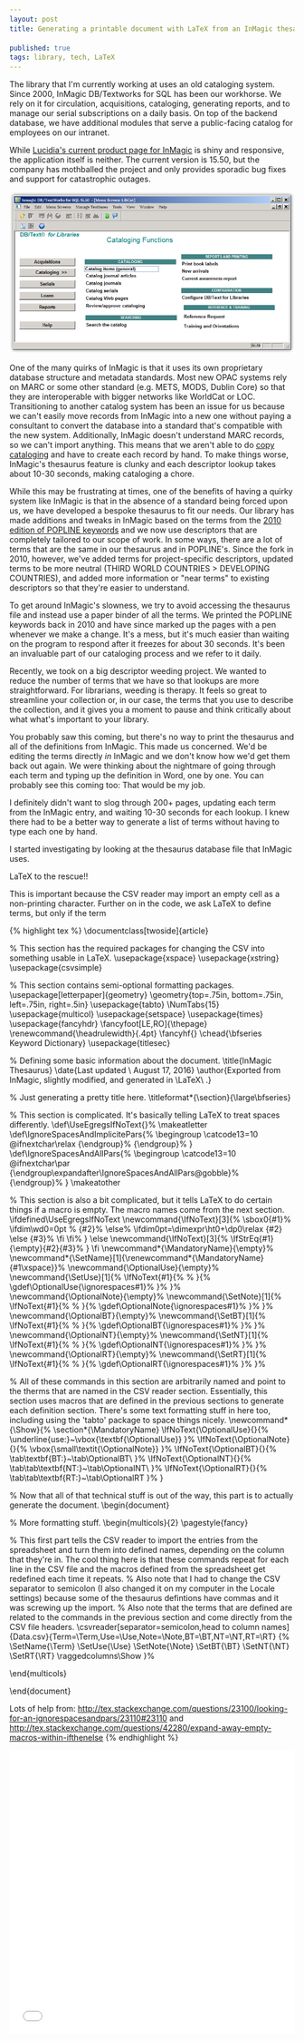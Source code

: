 ```yaml
---
layout: post
title: Generating a printable document with LaTeX from an InMagic thesaurus

published: true
tags: library, tech, LaTeX
---
```


The library that I'm currently working at uses an old cataloging system. Since 2000, InMagic DB/Textworks for SQL has been our workhorse. We rely on it for circulation, acquisitions, cataloging, generating reports, and to manage our serial subscriptions on a daily basis. On top of the backend database, we have additional modules that serve a public-facing catalog for employees on our intranet.

While [Lucidia's current product page for InMagic](https://archive.is/LEs6I) is shiny and responsive, the application itself is neither. The current version is 15.50, but the company has mothballed the project and only provides sporadic bug fixes and support for catastrophic outages. 

![Screenshot of InMagic DB/Textworks for SQL 15.50](images/2016-08-04-InMagic.png)

One of the many quirks of InMagic is that it uses its own proprietary database structure and metadata standards. Most new OPAC systems rely on MARC or some other standard (e.g. METS, MODS, Dublin Core) so that they are interoperable with bigger networks like WorldCat or LOC. Transitioning to another catalog system has been an issue for us because we can't easily move records from InMagic into a new one without paying a consultant to convert the database into a standard that's compatible with the new system. Additionally, InMagic doesn't understand MARC records, so we can't import anything. This means that we aren't able to do [copy cataloging](https://archive.is/zxNgm) and have to create each record by hand. To make things worse, InMagic's thesaurus feature is clunky and each descriptor lookup takes about 10-30 seconds, making cataloging a chore.

While this may be frustrating at times, one of the benefits of having a quirky system like InMagic is that in the absence of a standard being forced upon us, we have developed a bespoke thesaurus to fit our needs. Our library has made additions and tweaks in InMagic based on the terms from the [2010 edition of POPLINE keywords](http://web.archive.org/web/20130404093842/http://www.popline.org/sites/default/files/POPLINEKeywordGuide_NinthEdition.pdf) and we now use descriptors that are completely tailored to our scope of work. In some ways, there are a lot of terms that are the same in our thesaurus and in POPLINE's. Since the fork in 2010, however, we've added terms for project-specific descriptors, updated terms to be more neutral (THIRD WORLD COUNTRIES &gt; DEVELOPING COUNTRIES), and added more information or "near terms" to existing descriptors so that they're easier to understand. 

To get around InMagic's slowness, we try to avoid accessing the thesaurus file and instead use a paper binder of all the terms. We printed the POPLINE keywords back in 2010 and have since marked up the pages with a pen whenever we make a change. It's a mess, but it's much easier than waiting on the program to respond after it freezes for about 30 seconds. It's been an invaluable part of our cataloging process and we refer to it daily. 

Recently, we took on a big descriptor weeding project. We wanted to reduce the number of terms that we have so that lookups are more straightforward. For librarians, weeding is therapy. It feels so great to streamline your collection or, in our case, the terms that you use to describe the collection, and it gives you a moment to pause and think critically about what what's important to your library. 

You probably saw this coming, but there's no way to print the thesaurus and all of the definitions from InMagic. This made us concerned. We'd be editing the terms directly *in* InMagic and we don't know how we'd get them back out again. We were thinking about the nightmare of going through each term and typing up the definition in Word, one by one. You can probably see this coming too: That would be my job. 

I definitely didn't want to slog through 200+ pages, updating each term from the InMagic entry, and waiting 10-30 seconds for each lookup. I knew there had to be a better way to generate a list of terms without having to type each one by hand. 

I started investigating by looking at the thesaurus database file that InMagic uses. 

LaTeX to the rescue!!

 This is important because the CSV reader may import an empty cell as a non-printing character. Further on in the code, we ask LaTeX to define terms, but only if the term 

{% highlight tex %}
\documentclass[twoside]{article}

% This section has the required packages for changing the CSV into something usable in LaTeX.
\usepackage{xspace}
\usepackage{xstring}
\usepackage{csvsimple}

% This section contains semi-optional formatting packages.
\usepackage[letterpaper]{geometry}
\geometry{top=.75in, bottom=.75in, left=.75in, right=.5in}
\usepackage{tabto}
	\NumTabs{15}
\usepackage{multicol}
\usepackage{setspace}
\usepackage{times}
\usepackage{fancyhdr}
	\fancyfoot[LE,RO]{\thepage}
	\renewcommand{\headrulewidth}{.4pt}
		\fancyhf{}
		\chead{\bfseries Keyword Dictionary}
\usepackage{titlesec}

% Defining some basic information about the document.
\title{InMagic Thesaurus}
\date{Last updated \\ August 17, 2016}
\author{Exported from InMagic, slightly modified, and generated in \LaTeX\ .}

% Just generating a pretty title here.
\titleformat*{\section}{\large\bfseries}

% This section is complicated. It's basically telling LaTeX to treat spaces differently.
\def\UseEgregsIfNoText{}% 
\makeatletter
\def\IgnoreSpacesAndImplicitePars{%
  \begingroup
  \catcode13=10
  \@ifnextchar\relax
    {\endgroup}%
    {\endgroup}%
}
\def\IgnoreSpacesAndAllPars{%
  \begingroup
  \catcode13=10
  \@ifnextchar\par
    {\endgroup\expandafter\IgnoreSpacesAndAllPars\@gobble}%
    {\endgroup}%
}
\makeatother

% This section is also a bit complicated, but it tells LaTeX to do certain things if a macro is empty. The macro names come from the next section.
\ifdefined\UseEgregsIfNoText
    \newcommand{\IfNoText}[3]{%
        \sbox0{#1}%
        \ifdim\wd0=0pt %
            {#2}%
        \else%
          \ifdim0pt=\dimexpr\ht0+\dp0\relax
            {#2}
          \else
            {#3}%
          \fi
        \fi%
    }
\else
    \newcommand{\IfNoText}[3]{%
        \IfStrEq{#1}{\empty}{#2}{#3}%
    }
\fi
\newcommand*{\MandatoryName}{\empty}%
\newcommand*{\SetName}[1]{\renewcommand*{\MandatoryName}{#1\xspace}}%
\newcommand{\OptionalUse}{\empty}%
\newcommand{\SetUse}[1]{%
    \IfNoText{#1}{% 
        %
    }{%
        \gdef\OptionalUse{\ignorespaces#1}%
    }%
}%
\newcommand{\OptionalNote}{\empty}%
\newcommand{\SetNote}[1]{%
    \IfNoText{#1}{% 
        %
    }{%
        \gdef\OptionalNote{\ignorespaces#1}%
    }%
}%
\newcommand{\OptionalBT}{\empty}%
\newcommand{\SetBT}[1]{%
    \IfNoText{#1}{% 
        %
    }{%
        \gdef\OptionalBT{\ignorespaces#1}%
    }%
}%
\newcommand{\OptionalNT}{\empty}%
\newcommand{\SetNT}[1]{%
    \IfNoText{#1}{% 
        %
    }{%
        \gdef\OptionalNT{\ignorespaces#1}%
    }%
}%
\newcommand{\OptionalRT}{\empty}%
\newcommand{\SetRT}[1]{%
    \IfNoText{#1}{% 
        %
    }{%
        \gdef\OptionalRT{\ignorespaces#1}%
    }%
}%


% All of these commands in this section are arbitrarily named and point to the therms that are named in the CSV reader section. Essentially, this section uses macros that are defined in the previous sections to generate each definition section. There's some text formatting stuff in here too, including using the 'tabto' package to space things nicely.
\newcommand*{\Show}{%
    \section*{\MandatoryName}
    \IfNoText{\OptionalUse}{}{%
        \underline{use:}~\vbox{\textbf{\OptionalUse}}
    }%
     \IfNoText{\OptionalNote}{}{%
         \vbox{\small\textit{\OptionalNote}}
    }%
    \IfNoText{\OptionalBT}{}{%
         \tab\textbf{BT:}~\tab\OptionalBT\\
    }% 
    \IfNoText{\OptionalNT}{}{%
         \tab\tab\textbf{NT:}~\tab\OptionalNT\\
    }% 
    \IfNoText{\OptionalRT}{}{%
         \tab\tab\textbf{RT:}~\tab\OptionalRT
    }%
}

% Now that all of that technical stuff is out of the way, this part is to actually generate the document.
\begin{document}

% More formatting stuff.
\begin{multicols}{2}
\pagestyle{fancy}

% This first part tells the CSV reader to import the entries from the spreadsheet and turn them into defined names, depending on the column that they're in. The cool thing here is that these commands repeat for each line in the CSV file and the macros defined from the spreadsheet get redefined each time it repeats.
% Also note that I had to change the CSV separator to semicolon (I also changed it on my computer in the Locale settings) because some of the thesaurus defintions have commas and it was screwing up the import. 
% Also note that the terms that are defined are related to the commands in the previous section and come directly from the CSV file headers.
\csvreader[separator=semicolon,head to column names]{Data.csv}{Term=\Term,Use=\Use,Note=\Note,BT=\BT,NT=\NT,RT=\RT}
{%
    \SetName{\Term}
    \SetUse{\Use}
    \SetNote{\Note}
    \SetBT{\BT}
    \SetNT{\NT}
    \SetRT{\RT}
    \raggedcolumns\Show
}%

\end{multicols}

\end{document}

Lots of help from: http://tex.stackexchange.com/questions/23100/looking-for-an-ignorespacesandpars/23110#23110 and http://tex.stackexchange.com/questions/42280/expand-away-empty-macros-within-ifthenelse
{% endhighlight %}

<object data="projects/InMagic-thesaurus.pdf" type="application/pdf" width="100%" height="100%">
</object>

<iframe src="/projects/InMagic-thesaurus.pdf" style="width:100%; height:500px;" frameborder="0"></iframe>
